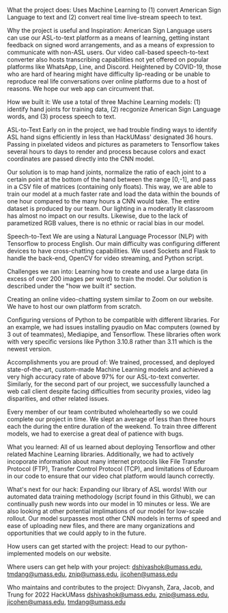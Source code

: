 What the project does:
Uses Machine Learning to (1) convert American Sign Language to text and (2) convert real time live-stream speech to text.

Why the project is useful and Inspiration:
American Sign Language users can use our ASL-to-text platform as a means of learning, getting instant feedback on signed word arrangements, and as a means of expression to communicate with non-ASL users. Our video call-based speech-to-text converter also hosts transcribing capabilities not yet offered on popular platforms like WhatsApp, Line, and Discord. Heightened by COVID-19, those who are hard of hearing might have difficulty lip-reading or be unable to reproduce real life conversations over online platforms due to a host of reasons. We hope our web app can circumvent that.

How we built it:
We use a total of three Machine Learning models: (1) identify hand joints for training data, (2) recgonize American Sign Language words, and (3) process speech to text.

ASL-to-Text
Early on in the project, we had trouble finding ways to identify ASL hand signs efficiently in less than HackUMass' designated 36 hours. Passing in pixelated videos and pictures as parameters to Tensorflow takes several hours to days to render and process because colors and exact coordinates are passed directly into the CNN model.

Our solution is to map hand joints, normalize the ratio of each joint to a certain point at the bottom of the hand between the range [0,-1], and pass in a CSV file of matrices (containing only floats). This way, we are able to train our model at a much faster rate and load the data within the bounds of one hour compared to the many hours a CNN would take. The entire dataset is produced by our team. Our lighting in a moderatly lit classroom has almost no impact on our results. Likewise, due to the lack of parametized RGB values, there is no ethnic or racial bias in our model.

Speech-to-Text
We are using a Natural Language Processor (NLP) with Tensorflow to process English. Our main difficulty was configuring different devices to have cross-chatting capabilities. We used Sockets and Flask to handle the back-end, OpenCV for video streaming, and Python script.

Challenges we ran into:
Learning how to create and use a large data (in excess of over 200 images per word) to train the model. Our solution is described under the "how we built it" section.

Creating an online video-chatting system similar to Zoom on our website. We have to host our own platform from scratch.

Configuring versions of Python to be compatible with different libraries. For an example, we had issues installing pyaudio on Mac computers (owned by 3 out of teammates), Mediapipe, and Tensorflow. These libraries often work with very specific versions like Python 3.10.8 rather than 3.11 which is the newest version.

Accomplishments you are proud of:
We trained, processed, and deployed state-of-the-art, custom-made Machine Learning models and achieved a very high accuracy rate of above 97% for our ASL-to-text converter. Similarly, for the second part of our project, we successfully launched a web call client despite facing difficulties from security proxies, video lag disparities, and other related issues.

Every member of our team contributed wholeheartedly so we could complete our project in time. We slept an average of less than three hours each the during the entire duration of the weekend. To train three different models, we had to exercise a great deal of patience with bugs.

What you learned:
All of us learned about deploying Tensorflow and other related Machine Learning libraries. Additionally, we had to actively incoporate information about many internet protocols like File Transfer Protocol (FTP), Transfer Control Protocol (TCP), and limitations of Eduroam in our code to ensure that our video chat platform would launch correctly.

What's next for our hack:
Expanding our library of ASL words! With our automated data training methodology (script found in this Github), we can continually push new words into our model in 10 minutes or less. We are also looking at other potential implimations of our model for low-scale rollout. Our model surpasses most other CNN models in terms of speed and ease of uploading new files, and there are many organizations and opportunities that we could apply to in the future.

How users can get started with the project:
Head to our python-implemented models on our website. 

Where users can get help with your project: 
dshivashok@umass.edu, tmdang@umass.edu, znip@umass.edu, jicohen@umass.edu

Who maintains and contributes to the project:
Divyansh, Zara, Jacob, and Trung for 2022 HackUMass
dshivashok@umass.edu, znip@umass.edu, jicohen@umass.edu, tmdang@umass.edu
